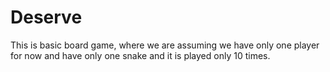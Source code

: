 # Deserve

This is basic board game, where we are assuming we have only one player for now and have only one snake and it is played only 10 times.
